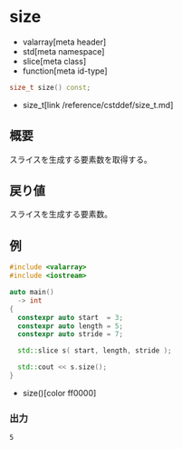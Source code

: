 # size
* valarray[meta header]
* std[meta namespace]
* slice[meta class]
* function[meta id-type]

```cpp
size_t size() const;
```
* size_t[link /reference/cstddef/size_t.md]

## 概要
スライスを生成する要素数を取得する。

## 戻り値
スライスを生成する要素数。


## 例
```cpp example
#include <valarray>
#include <iostream>

auto main()
  -> int
{
  constexpr auto start  = 3;
  constexpr auto length = 5;
  constexpr auto stride = 7;

  std::slice s( start, length, stride );

  std::cout << s.size();
}
```
* size()[color ff0000]

### 出力
```
5
```
